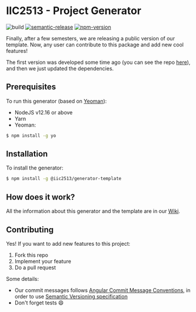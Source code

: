 # IIC2513 - Project Generator

![build](https://github.com/IIC2513/generator-template/workflows/build/badge.svg)
[![semantic-release](https://img.shields.io/badge/%20%20%F0%9F%93%A6%F0%9F%9A%80-semantic--release-e10079.svg)](https://github.com/semantic-release/semantic-release)
[![npm-version](https://img.shields.io/npm/v/@iic2513/generator-template?logo=npm)](https://www.npmjs.com/package/@iic2513/generator-template)

Finally, after a few semesters, we are releasing a public version of our template. Now, any user can contribute to this package and add new cool features!

The first version was developed some time ago (you can see the repo [here](https://github.com/IIC2513/template)), and then we just updated the dependencies.

## Prerequisites

To run this generator (based on [Yeoman](https://yeoman.io/)):

* NodeJS v12.16 or above
* Yarn
* Yeoman:

```bash
$ npm install -g yo
```

## Installation

To install the generator:

```bash
$ npm install -g @iic2513/generator-template
```

## How does it work?

All the information about this generator and the template are in our [Wiki](https://github.com/IIC2513/template-generator/wiki).

## Contributing

Yes! If you want to add new features to this project:

1. Fork this repo
2. Implement your feature
3. Do a pull request

Some details:

* Our commit messages follows [Angular Commit Message Conventions](https://github.com/angular/angular.js/blob/master/DEVELOPERS.md#-git-commit-guidelines), in order to use [Semantic Versioning specification](https://semver.org/)
* Don't forget tests :smile:
